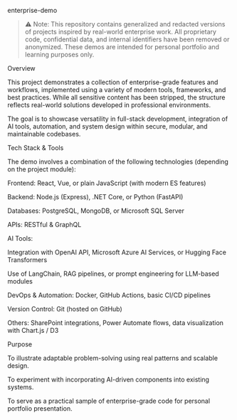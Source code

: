 enterprise-demo

> ⚠️ Note: This repository contains generalized and redacted versions of projects inspired by real-world enterprise work.
All proprietary code, confidential data, and internal identifiers have been removed or anonymized.
These demos are intended for personal portfolio and learning purposes only.



Overview

This project demonstrates a collection of enterprise-grade features and workflows, implemented using a variety of modern tools, frameworks, and best practices. While all sensitive content has been stripped, the structure reflects real-world solutions developed in professional environments.

The goal is to showcase versatility in full-stack development, integration of AI tools, automation, and system design within secure, modular, and maintainable codebases.

Tech Stack & Tools

The demo involves a combination of the following technologies (depending on the project module):

Frontend: React, Vue, or plain JavaScript (with modern ES features)

Backend: Node.js (Express), .NET Core, or Python (FastAPI)

Databases: PostgreSQL, MongoDB, or Microsoft SQL Server

APIs: RESTful & GraphQL

AI Tools:

Integration with OpenAI API, Microsoft Azure AI Services, or Hugging Face Transformers

Use of LangChain, RAG pipelines, or prompt engineering for LLM-based modules


DevOps & Automation: Docker, GitHub Actions, basic CI/CD pipelines

Version Control: Git (hosted on GitHub)

Others: SharePoint integrations, Power Automate flows, data visualization with Chart.js / D3


Purpose

To illustrate adaptable problem-solving using real patterns and scalable design.

To experiment with incorporating AI-driven components into existing systems.

To serve as a practical sample of enterprise-grade code for personal portfolio presentation.



